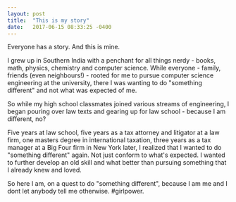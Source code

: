 ```yaml
---
layout: post
title:  "This is my story"
date:   2017-06-15 08:33:25 -0400
---
```



Everyone has a story. And this is mine.

I grew up in Southern India with a penchant for all things nerdy - books, math, physics, chemistry and computer science. While everyone - family, friends (even neighbours!) - rooted for me to pursue computer science engineering at the university, there I was wanting to do "something different" and not what was expected of me. 

So while my high school classmates joined various streams of engineering, I began pouring over law texts and gearing up for law school - because I am different, no?

Five years at law school, five years as a tax attorney and litigator at a law firm, one masters degree in international taxation, three years as a tax manager at a Big Four firm in New York later, I realized that I wanted to do "something different" again. Not just conform to what's expected. I wanted to further develop an old skill and what better than pursuing something that I already knew and loved. 

So here I am, on a quest to do "something different",  because I am me and I dont let anybody tell me otherwise. #girlpower.

